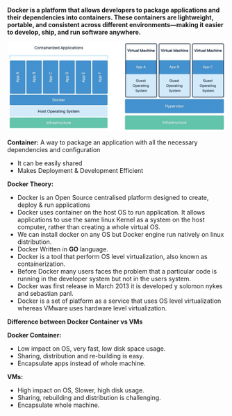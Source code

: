 **Docker is a platform that allows developers to package applications and their dependencies into containers. These containers are lightweight, portable, and consistent across different environments—making it easier to develop, ship, and run software anywhere.**


![Alt-text](https://github.com/herrry107/docker/blob/main/images/docker-architecture.jpg)

**Container:** A way to package an application with all the necessary dependencies and configuration
- It can be easily shared
- Makes Deployment & Development Efficient

**Docker Theory:** 
- Docker is an Open Source centralised platform designed to create, deploy & run applications
- Docker uses container on the host OS to run application. It allows applications to use the same linux Kernel as a system on the host computer, rather than creating a whole virtual OS.
- We can install docker on any OS but Docker engine run natively on linux distribution.
- Docker Written in **GO** language.
- Docker is a tool that perform OS level virtualization, also known as containerization.
- Before Docker many users faces the problem that a particular code is running in the developer system but not in the users system.
- Docker was first release in March 2013 it is developed y solomon nykes and sebastian panl.
- Docker is a set of platform as a service that uses OS level virtualization whereas VMware uses hardware level virtualization.

**Difference between Docker Container vs VMs**

**Docker Container:** 
- Low impact on OS, very fast, low disk space usage.
- Sharing, distribution and re-building is easy.
- Encapsulate apps instead of whole machine.

**VMs:** 
- High impact on OS, Slower, high disk usage.
- Sharing, rebuilding and distribution is challenging.
- Encapsulate whole machine. 
